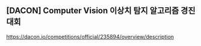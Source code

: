## [DACON] Computer Vision 이상치 탐지 알고리즘 경진대회
https://dacon.io/competitions/official/235894/overview/description
